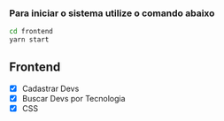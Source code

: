 ### Para iniciar o sistema utilize o comando abaixo

```sh
cd frontend
yarn start
```

## Frontend

- [x] Cadastrar Devs
- [x] Buscar Devs por Tecnologia
- [x] CSS